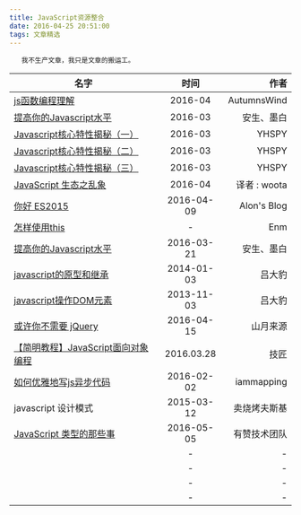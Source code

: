 ```yaml
---
title: JavaScript资源整合
date: 2016-04-25 20:51:00
tags: 文章精选
---
```




       我不生产文章，我只是文章的搬运工。
<!--more-->




| 名字 | 时间 | 作者 |
| -----|:----:| ----:|
| [js函数编程理解](https://github.com/AutumnsWind/Good-text-Share/issues/13)  | 2016-04    | AutumnsWind    |
| [提高你的Javascript水平](http://mp.weixin.qq.com/s?__biz=MjM5MTA1MjAxMQ==&mid=402435316&idx=1&sn=a4e50c04c0751c3e31b6bfa1c8702f8d&scene=0#wechat_redirect)    | 2016-03    |   安生、墨白   |
| [Javascript核心特性揭秘（一）](https://www.yhspy.com/blog/126/#Javascript核心特性揭秘（一）)    | 2016-03    |  YHSPY   |
| [Javascript核心特性揭秘（二）](https://www.yhspy.com/blog/126/#Javascript核心特性揭秘（二）)    | 2016-03    |  YHSPY   |
| [Javascript核心特性揭秘（三）](https://www.yhspy.com/blog/128/#Javascript核心特性揭秘（三）)    | 2016-03    |  YHSPY   |
| [JavaScript 生态之乱象](https://github.com/xitu/gold-miner/blob/master/TODO/i-m-a-web-developer-and-i-ve-been-stuck-with-the-simplest-app-for-the-last-10-days.md)  | 2016-04    |   译者 : woota  |
|[你好 ES2015](http://jinlong.github.io/2016/04/09/Say-Hello-To-ES2015/) | 2016-04-09    |   Alon's Blog|
|[怎样使用this](http://www.talkingcoder.com/article/6268422592922189837) | -    |   Enm  |
|[提高你的Javascript水平](http://mp.weixin.qq.com/s?__biz=MjM5MTA1MjAxMQ==&mid=402435316&idx=1&sn=a4e50c04c0751c3e31b6bfa1c8702f8d&scene=0#wechat_redirect)    |  2016-03-21  |  安生、墨白  |
| [javascript的原型和继承](http://www.cnblogs.com/lvdabao/p/3502944.html)   | 2014-01-03    |   吕大豹  |
|  [javascript操作DOM元素](http://www.cnblogs.com/lvdabao/p/3493356.html)  | 2013-11-03    |   吕大豹 |
|  [或许你不需要 jQuery](http://gold.xitu.io/#/entry/570e36fb2e958a005c6c80ff)  | 2016-04-15   |   山月来源  |
|  [【简明教程】JavaScript面向对象编程]()  | 2016.03.28    |   技匠  |
|  [如何优雅地写js异步代码](http://iammapping.com/write-js-async-gracefully/)  |  2016-02-02    |   iammapping   |
|  javascript 设计模式 | 2015-03-12    |   卖烧烤夫斯基  |
| [JavaScript 类型的那些事](https://www.sdk.cn/news/3364)   | 2016-05-05   |  有赞技术团队   |
|    | -    |   -  |
|    | -    |   -  |
|    | -    |   -  |
|    | -    |   -  |

